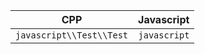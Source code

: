 
CPP                                           | Javascript
----------------------------------------------|---------------------------------------:
```javascript\\Test\\Test```                                 | ```javascript```
